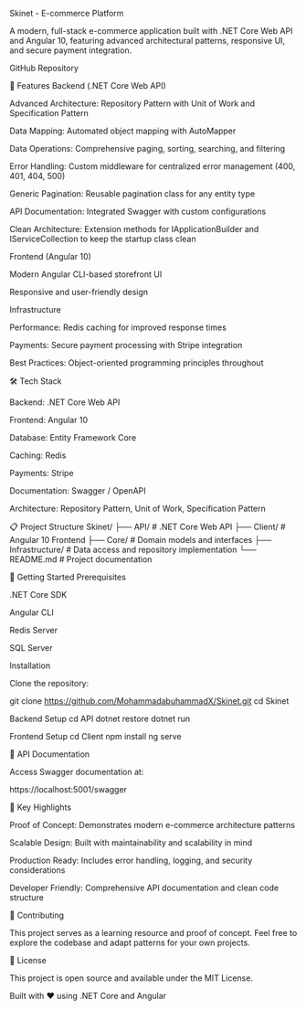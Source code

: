 Skinet - E-commerce Platform

A modern, full-stack e-commerce application built with .NET Core Web API and Angular 10, featuring advanced architectural patterns, responsive UI, and secure payment integration.

GitHub Repository

🚀 Features
Backend (.NET Core Web API)

Advanced Architecture: Repository Pattern with Unit of Work and Specification Pattern

Data Mapping: Automated object mapping with AutoMapper

Data Operations: Comprehensive paging, sorting, searching, and filtering

Error Handling: Custom middleware for centralized error management (400, 401, 404, 500)

Generic Pagination: Reusable pagination class for any entity type

API Documentation: Integrated Swagger with custom configurations

Clean Architecture: Extension methods for IApplicationBuilder and IServiceCollection to keep the startup class clean

Frontend (Angular 10)

Modern Angular CLI-based storefront UI

Responsive and user-friendly design

Infrastructure

Performance: Redis caching for improved response times

Payments: Secure payment processing with Stripe integration

Best Practices: Object-oriented programming principles throughout

🛠️ Tech Stack

Backend: .NET Core Web API

Frontend: Angular 10

Database: Entity Framework Core

Caching: Redis

Payments: Stripe

Documentation: Swagger / OpenAPI

Architecture: Repository Pattern, Unit of Work, Specification Pattern

📋 Project Structure
Skinet/
├── API/            # .NET Core Web API
├── Client/         # Angular 10 Frontend
├── Core/           # Domain models and interfaces
├── Infrastructure/ # Data access and repository implementation
└── README.md       # Project documentation

🚦 Getting Started
Prerequisites

.NET Core SDK

Angular CLI

Redis Server

SQL Server

Installation

Clone the repository:

git clone https://github.com/MohammadabuhammadX/Skinet.git
cd Skinet

Backend Setup
cd API
dotnet restore
dotnet run

Frontend Setup
cd Client
npm install
ng serve

📖 API Documentation

Access Swagger documentation at:

https://localhost:5001/swagger

🎯 Key Highlights

Proof of Concept: Demonstrates modern e-commerce architecture patterns

Scalable Design: Built with maintainability and scalability in mind

Production Ready: Includes error handling, logging, and security considerations

Developer Friendly: Comprehensive API documentation and clean code structure

🤝 Contributing

This project serves as a learning resource and proof of concept.
Feel free to explore the codebase and adapt patterns for your own projects.

📄 License

This project is open source and available under the MIT License.

Built with ❤️ using .NET Core and Angular

